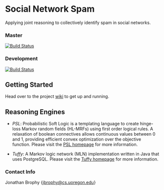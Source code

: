 # Social Network Spam #

Applying joint reasoning  to collectively identify spam in social networks.

### Master ###

[![Build Status](https://travis-ci.org/jjbrophy47/sn_spam.svg?branch=master)](https://travis-ci.org/jjbrophy47/sn_spam)

### Development ###

[![Build Status](https://travis-ci.org/jjbrophy47/sn_spam.svg?branch=development)](https://travis-ci.org/jjbrophy47/sn_spam)

## Getting Started ##

Head over to the project [wiki](https://github.com/jjbrophy47/sn_spam/wiki) to get up and running.

## Reasoning Engines ##

* *PSL*: Probabilistic Soft Logic is a templating language to create hinge-loss Markov random fields (HL-MRFs) using first order logical rules. A relaxation of boolean connectives allows continuous values between 0 and 1, providing efficient convex optimization over the objective function. Please visit the [PSL homepage](https://github.com/linqs/psl) for more information.

* *Tuffy*: A Markov logic network (MLN) implementation written in Java that uses PostgreSQL. Please visit the [Tuffy homepage](http://i.stanford.edu/hazy/tuffy/) for more information.

### Contact Info ###

Jonathan Brophy {jbrophy@cs.uoregon.edu}
